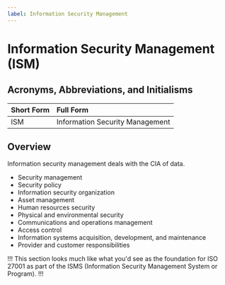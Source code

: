 ```yaml
---
label: Information Security Management
---
```


# Information Security Management (ISM)

## Acronyms, Abbreviations, and Initialisms

Short Form | Full Form
:--- | :---
ISM | Information Security Management

## Overview

Information security management deals with the CIA of data.

- Security management
- Security policy
- Information security organization
- Asset management
- Human resources security
- Physical and environmental security
- Communications and operations management
- Access control
- Information systems acquisition, development, and maintenance
- Provider and customer responsibilities

!!!
This section looks much like what you'd see as the foundation for ISO 27001 as part of the ISMS (Information Security Management System or Program).
!!!
